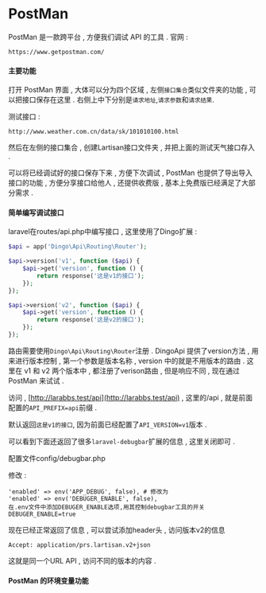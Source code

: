 # PostMan

PostMan 是一款跨平台 , 方便我们调试 API 的工具 . 官网 :

```
https://www.getpostman.com/
```

#### 主要功能

打开 PostMan 界面 , 大体可以分为四个区域 , 左侧`接口集合`类似文件夹的功能 , 可以把接口保存在这里 . 右侧上中下分别是`请求地址`,`请求参数`和`请求结果`.

测试接口 :

```
http://www.weather.com.cn/data/sk/101010100.html
```

然后在左侧的接口集合 , 创建Lartisan接口文件夹 , 并把上面的测试天气接口存入 .

可以将已经调试好的接口保存下来 , 方便下次调试 , PostMan 也提供了导出导入接口的功能 , 方便分享接口给他人 , 还提供收费版 , 基本上免费版已经满足了大部分需求 .

#### 简单编写调试接口

laravel在routes/api.php中编写接口 , 这里使用了Dingo扩展 :

```php
$api = app('Dingo\Api\Routing\Router');

$api->version('v1', function ($api) {
    $api->get('version', function () {
        return response('这是v1的接口');
    });
});

$api->version('v2', function ($api) {
    $api->get('version', function () {
        return response('这是v2的接口');
    });
});
```

路由需要使用`Dingo\Api\Routing\Router`注册 . DingoApi 提供了version方法 , 用来进行版本控制 , 第一个参数是版本名称 , version 中的就是不用版本的路由 . 这里在 v1 和 v2 两个版本中 , 都注册了verison路由 , 但是响应不同 , 现在通过 PostMan 来试试 .

访问 , [http://larabbs.test/api](http://larabbs.test/api) , 这里的/api , 就是前面配置的`API_PREFIX=api`前缀 .

默认返回`这是v1的接口`, 因为前面已经配置了`API_VERSION=v1`版本 .

可以看到下面还返回了很多`laravel-debugbar`扩展的信息 , 这里关闭即可 .

配置文件config/debugbar.php

修改 :

```
'enabled' => env('APP_DEBUG', false), # 修改为
'enabled' => env('DEBUGER_ENABLE', false),
在.env文件中添加DEBUGER_ENABLE选项,用其控制debugbar工具的开关
DEBUGER_ENABLE=true
```

现在已经正常返回了信息 , 可以尝试添加header头 , 访问版本v2的信息

```
Accept: application/prs.lartisan.v2+json
```

这就是同一个URL API , 访问不同的版本的内容 .

#### PostMan 的环境变量功能



